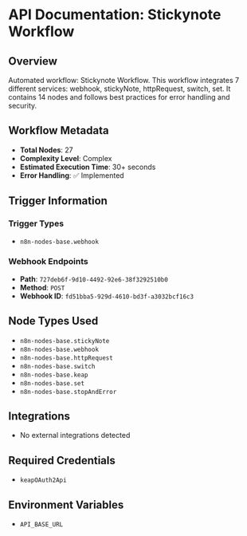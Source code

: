 # API Documentation: Stickynote Workflow

## Overview
Automated workflow: Stickynote Workflow. This workflow integrates 7 different services: webhook, stickyNote, httpRequest, switch, set. It contains 14 nodes and follows best practices for error handling and security.

## Workflow Metadata
- **Total Nodes**: 27
- **Complexity Level**: Complex
- **Estimated Execution Time**: 30+ seconds
- **Error Handling**: ✅ Implemented

## Trigger Information
### Trigger Types
- `n8n-nodes-base.webhook`

### Webhook Endpoints
- **Path**: `727deb6f-9d10-4492-92e6-38f3292510b0`
- **Method**: `POST`
- **Webhook ID**: `fd51bba5-929d-4610-bd3f-a3032bcf16c3`


## Node Types Used
- `n8n-nodes-base.stickyNote`
- `n8n-nodes-base.webhook`
- `n8n-nodes-base.httpRequest`
- `n8n-nodes-base.switch`
- `n8n-nodes-base.keap`
- `n8n-nodes-base.set`
- `n8n-nodes-base.stopAndError`

## Integrations
- No external integrations detected

## Required Credentials
- `keapOAuth2Api`

## Environment Variables
- `API_BASE_URL`

